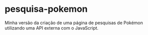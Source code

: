 # pesquisa-pokemon
Minha versão da criação de uma página de pesquisas de Pokémon utilizando uma API externa com o JavaScript.
